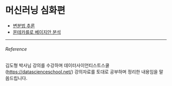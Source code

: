 # 머신러닝 심화편

- [변분법 추론](https://hojisu.github.io/posts/machine-learning/machine-learning-advanced/1802calculus-of-variations.html)
- [몬테카를로 베이지안 분석](https://hojisu.github.io/posts/machine-learning/machine-learning-advanced/1701montecalro.html)

___________________________________
###### Reference
김도형 박사님 강의를 수강하며 데이터사이언티스트스쿨(https://datascienceschool.net/) 강의자료를 토대로 공부하며 정리한 내용임을 말씀드립니다. 

